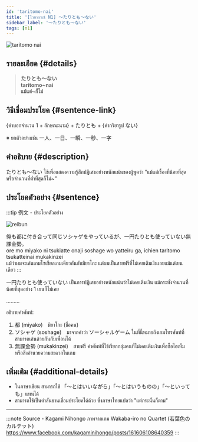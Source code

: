 ```yaml
---
id: 'taritomo-nai'
title: '[ไวยากรณ์ N1] 〜たりとも〜ない'
sidebar_label: '〜たりとも〜ない'
tags: [n1]
---
```


![taritomo nai](https://res.cloudinary.com/kagamiweb/image/upload/v1631718085/nihongo/grammar/n1/taritomo-nai.png)

## รายละเอียด {#details}

> **たりとも〜ない**  
> **taritomo~nai**  
> **แม้แต่~ก็ไม่**

## วิธีเชื่อมประโยค {#sentence-link}

{คำบอกจำนวน 1 + ลักษณะนาม} + たりとも + {คำกริยารูป ない}

※ ยกตัวอย่างเช่น 一人、一日、一瞬、一秒、一字

## คำอธิบาย {#description}

たりとも〜ない ใช้เพื่อแสดงความรู้สึกปฏิเสธอย่างหนักแน่นของผู้พูดว่า “แม้แต่เรื่องที่น้อยที่สุดหรือจำนวนที่ต่ำที่สุดก็ไม่~”

## ประโยคตัวอย่าง {#sentence}

:::tip 例文 - ประโยคตัวอย่าง

![reibun](https://res.cloudinary.com/kagamiweb/image/upload/v1631949866/nihongo/grammar/n1/reibun/taritomo-nai.jpg)

俺も都に付き合って同じソシャゲをやっているが、一円たりとも使っていない無課金勢。  
ore mo miyako ni tsukiatte onaji soshage wo yatteiru ga, ichien taritomo tsukatteinai mukakinzei  
แม้ว่าผมจะเล่นเกมโซเชียลเกมเดียวกันกับมิยาโกะ แต่ผมเป็นสายฟรีที่ไม่เคยเติมเงินเลยแม้แต่เยนเดียว
:::

一円たりとも使っていない เป็นการปฏิเสธอย่างหนักแน่นว่าไม่เคยเติมเงิน แม้กระทั่งจำนวนที่น้อยที่สุดอย่าง 1 เยนก็ไม่เคย

.........

อธิบายคำศัพท์:
1. 都 (miyako)　มิยาโกะ (ชื่อคน)
2. ソシャゲ (soshage)　มาจากคำว่า ソーシャルゲーム ในที่นี้หมายถึงเกมโทรศัพท์ที่สามารถเล่นด้วยกันกับเพื่อนได้
3. 無課金勢 (mukakinzei)　สายฟรี คำศัพท์ที่ใช้เรียกกลุ่มคนที่ไม่เคยเติมเงินเพื่อซื้อไอเท็มหรือสิ่งอำนวยความสะดวกในเกม

## เพิ่มเติม {#additional-details}

- ในภาษาเขียน สามารถใช้ 「〜とはいいながら」「〜とはいうものの」「〜といっても」แทนได้
- สามารถใช้เป็นคำสันธานเชื่อมประโยคได้ด้วย ซึ่งภาษาไทยแปลว่า "แต่กระนั้นก็ตาม"

---
:::note Source - Kagami Nihongo
ภาพจากเกม Wakaba-iro no Quartet (若葉色のカルテット)  
https://www.facebook.com/kagaminihongo/posts/161606108640359
:::